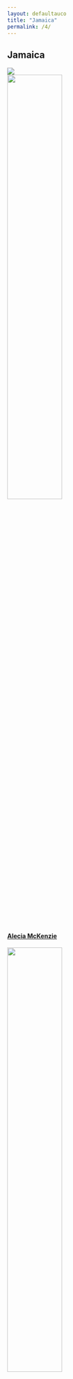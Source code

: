 ```yaml
---
layout: defaultauco
title: "Jamaica"
permalink: /4/
---
```

<div class="container-0">
    <div class="container-title">
        <span class="country"><h2>Jamaica</h2></span>
        <div class="photo-co">
          <img src="https://www.worldatlas.com/r/w768-q80/upload/b6/fd/7f/jm-01.png" >
    </div>
</div>
<!-- partial:index.partial.html -->
<div class="container">
  <div class="timeline clearfix">
  <div class="vertical-line">
 <div id="post-1" class="vesti-col timeline-post">
      <div class="vesti-content-wrapper">
        <div class="photo">
          <img src="https://www.babelio.com/users/AVT_Alecia-Mckenzie_6171.jpg" width="50%" height="50%">
          <div class="vesti-date-wrapper">
            <div class="vesti-date">
            </div>
          </div>
        </div>
        <div class="vesti-desc">
          <a class="desc-a" href="#">
            <h4><a href="{{ site.baseurl }}/amckenzie/">Alecia McKenzie</a></h4>
          </a>
        </div>
      </div>
    </div>
    <div id="post-2" class="vesti-col timeline-post">
   <div class="vesti-content-wrapper">
     <div class="photo">
       <img src="https://www.greenlightbookstore.com/sites/greenlightbookstore.com/files/adaptivetheme/Arthurs%2C%20Alexia%20crop.jpg" width="50%" height="50%">
       <div class="vesti-date-wrapper">
         <div class="vesti-date">
         </div>
       </div>
     </div>
     <div class="vesti-desc">
       <a class="desc-a" href="#">
         <h4><a href="{{ site.baseurl }}/aarthurs/">Alexia Arthurs</a></h4>
       </a>
     </div>
   </div>
 </div>
  <div id="post-3" class="vesti-col timeline-post">
   <div class="vesti-content-wrapper">
     <div class="photo">
       <img src="https://www.telegraph.co.uk/multimedia/archive/02281/groskop_main_2281756b.jpg" width="50%" height="50%">
       <div class="vesti-date-wrapper">
         <div class="vesti-date">
         </div>
       </div>
     </div>
     <div class="vesti-desc">
       <a class="desc-a" href="#">
         <h4><a href="{{ site.baseurl }}/astuart/">Andrea Stuart</a></h4>
       </a>
     </div>
   </div>
 </div>
 <div id="post-4" class="vesti-col timeline-post">
    <div class="vesti-content-wrapper">
      <div class="photo">
        <img src="https://images.gr-assets.com/authors/1600976999p8/19300595.jpg" width="50%" height="50%">
        <div class="vesti-date-wrapper">
          <div class="vesti-date">
          </div>
        </div>
      </div>
      <div class="vesti-desc">
        <a class="desc-a" href="#">
          <h4><a href="{{ site.baseurl }}/abromfield/">Asha Bromfield</a></h4>
        </a>
      </div>
    </div>
  </div>
  <div id="post-5" class="vesti-col timeline-post">
    <div class="vesti-content-wrapper">
      <div class="photo">
        <img src="https://t4.ftcdn.net/jpg/03/40/12/49/360_F_340124934_bz3pQTLrdFpH92ekknuaTHy8JuXgG7fi.jpg" width="50%" height="50%">
        <div class="vesti-date-wrapper">
          <div class="vesti-date">
          </div>
        </div>
      </div>
      <div class="vesti-desc">
        <a class="desc-a" href="#">
          <h4><a href="{{ site.baseurl }}/acsinclair/">Augustus C. Sinclair</a></h4>
        </a>
      </div>
    </div>
  </div>
<div id="post-6" class="vesti-col timeline-post">
    <div class="vesti-content-wrapper">
      <div class="photo">
        <img src="https://th.bing.com/th/id/OIP.TV_Q_5ACO7oxvuaMvLHY7QAAAA?pid=ImgDet&rs=1" width="50%" height="50%">
        <div class="vesti-date-wrapper">
          <div class="vesti-date">
          </div>
        </div>
      </div>
      <div class="vesti-desc">
        <a class="desc-a" href="#">
          <h4><a href="{{ site.baseurl }}/blalla/">Barbara Lalla</a></h4>
        </a>
      </div>
    </div>
  </div>
<div id="post-7" class="vesti-col timeline-post">
    <div class="vesti-content-wrapper">
      <div class="photo">
        <img src="https://www.peepaltreepress.com/sites/default/files/styles/author_large/public/Christine%20Craig.jpg?itok=TMos-1WX" width="50%" height="50%">
        <div class="vesti-date-wrapper">
          <div class="vesti-date">
          </div>
        </div>
      </div>
      <div class="vesti-desc">
        <a class="desc-a" href="#">
          <h4><a href="{{ site.baseurl }}/ccraig/">Christine Craig</a></h4>
        </a>
      </div>
    </div>
  </div>
<div id="post-8" class="vesti-col timeline-post">
    <div class="vesti-content-wrapper">
      <div class="photo">
        <img src="https://t4.ftcdn.net/jpg/03/40/12/49/360_F_340124934_bz3pQTLrdFpH92ekknuaTHy8JuXgG7fi.jpg" width="50%" height="50%">
        <div class="vesti-date-wrapper">
          <div class="vesti-date">
          </div>
        </div>
      </div>
      <div class="vesti-desc">
        <a class="desc-a" href="#">
          <h4><a href="{{ site.baseurl }}/cthompson/">Claude Thompson</a></h4>
        </a>
      </div>
    </div>
  </div>
<div id="post-9" class="vesti-col timeline-post">
        <div class="vesti-content-wrapper">
          <div class="photo">
            <img src="https://t4.ftcdn.net/jpg/03/40/12/49/360_F_340124934_bz3pQTLrdFpH92ekknuaTHy8JuXgG7fi.jpg" width="50%" height="50%">
            <div class="vesti-date-wrapper">
              <div class="vesti-date">
              </div>
            </div>
          </div>
          <div class="vesti-desc">
            <a class="desc-a" href="#">
              <h4><a href="{{ site.baseurl }}/crwilliams/">Cynric R. Williams</a></h4>
            </a>
          </div>
        </div>
      </div>
<div id="post-10" class="vesti-col timeline-post">
            <div class="vesti-content-wrapper">
              <div class="photo">
                <img src="https://3.bp.blogspot.com/-05FVZ-58sIs/W3YQqAW9zdI/AAAAAAAADmk/QZw0OK9eUekEDBuCEM6vcNTOdJ86qNNygCLcBGAs/s1600/dennis%2Bscott.jpg" width="50%" height="50%">
                <div class="vesti-date-wrapper">
                  <div class="vesti-date">
                  </div>
                </div>
              </div>
              <div class="vesti-desc">
                <a class="desc-a" href="#">
                  <h4><a href="{{ site.baseurl }}/dscott/">Dennis Scott</a></h4>
                </a>
              </div>
            </div>
          </div>
<div id="post-11" class="vesti-col timeline-post">
    <div class="vesti-content-wrapper">
      <div class="photo">
        <img src="https://globalsocialtheory.org/wp-content/uploads/2019/07/Edith-Clarke-2.jpg.png" width="50%" height="50%">
        <div class="vesti-date-wrapper">
          <div class="vesti-date">
          </div>
        </div>
      </div>
      <div class="vesti-desc">
        <a class="desc-a" href="#">
          <h4><a href="{{ site.baseurl }}/eclarke/">Edith Clarke</a></h4>
        </a>
      </div>
    </div>
  </div>
  <div id="post-12" class="vesti-col timeline-post">
    <div class="vesti-content-wrapper">
      <div class="photo">
        <img src="https://www.amacad.org/sites/default/files/person/headshots/Baugh_Headshot.jpg" width="50%" height="50%">
        <div class="vesti-date-wrapper">
          <div class="vesti-date">
          </div>
        </div>
      </div>
      <div class="vesti-desc">
        <a class="desc-a" href="#">
          <h4><a href="{{ site.baseurl }}/ebaugh/">Edward Baugh</a></h4>
        </a>
      </div>
    </div>
  </div>
<div id="post-13" class="vesti-col timeline-post">
         <div class="vesti-content-wrapper">
           <div class="photo">
             <img src="https://upload.wikimedia.org/wikipedia/commons/thumb/a/aa/Erna_Brodber.jpg/220px-Erna_Brodber.jpg" width="50%" height="50%">
             <div class="vesti-date-wrapper">
               <div class="vesti-date">
               </div>
             </div>
           </div>
           <div class="vesti-desc">
             <a class="desc-a" href="#">
             <h4><a href="{{ site.baseurl }}/ebrodber/">Erna Brodber</a></h4>
             </a>
           </div>
         </div>
       </div>
<div id="post-14" class="vesti-col timeline-post">
         <div class="vesti-content-wrapper">
           <div class="photo">
             <img src="https://upload.wikimedia.org/wikipedia/commons/6/61/Evan_Jones.jpg" width="50%" height="50%">
             <div class="vesti-date-wrapper">
               <div class="vesti-date">
               </div>
             </div>
           </div>
           <div class="vesti-desc">
             <a class="desc-a" href="#">
             <h4><a href="{{ site.baseurl }}/ejones/">Evan Jones</a></h4>
             </a>
           </div>
         </div>
       </div>
  <div id="post-15" class="vesti-col timeline-post">
    <div class="vesti-content-wrapper">
      <div class="photo">
        <img src="https://i0.wp.com/nlj.gov.jm/wp-content/uploads/2017/04/everard_palmer.jpg?w=327&ssl=1" width="50%" height="50%">
        <div class="vesti-date-wrapper">
     <div class="vesti-date">
        </div>
      </div>
    </div>
      <div class="vesti-desc">
        <a class="desc-a" href="#">
          <h4><a href="{{ site.baseurl }}/epalmer/">Everard C. Palmer</a></h4>
        </a>
      </div>
    </div>
  </div>
<div id="post-16" class="vesti-col timeline-post">
    <div class="vesti-content-wrapper">
      <div class="photo">
        <img src="https://www.peepaltreepress.com/sites/default/files/styles/author_large/public/george%20campbell_0.jpg?itok=Au4IlZoS" width="50%" height="50%">
        <div class="vesti-date-wrapper">
     <div class="vesti-date">
        </div>
      </div>
    </div>
      <div class="vesti-desc">
        <a class="desc-a" href="#">
          <h4><a href="{{ site.baseurl }}/gcampbell/">George Campbell</a></h4>
        </a>
      </div>
    </div>
  </div>
<div id="post-17" class="vesti-col timeline-post">
    <div class="vesti-content-wrapper">
      <div class="photo">
        <img src="https://www.miamibookfair.com/wp-content/uploads/2017/10/philp_geoffrey.jpg" width="50%" height="50%">
        <div class="vesti-date-wrapper">
     <div class="vesti-date">
        </div>
      </div>
    </div>
      <div class="vesti-desc">
        <a class="desc-a" href="#">
          <h4><a href="{{ site.baseurl }}/gphilp/">Geoffrey Philp</a></h4>
        </a>
      </div>
    </div>
  </div>
  <div id="post-18" class="vesti-col timeline-post">
    <div class="vesti-content-wrapper">
      <div class="photo">
        <img src="https://cdn1.booknode.com/author_picture/955/herbert-g-de-lisser-954850-250-400.jpg" width="50%" height="50%">
        <div class="vesti-date-wrapper">
     <div class="vesti-date">
        </div>
      </div>
    </div>
      <div class="vesti-desc">
        <a class="desc-a" href="#">
          <h4><a href="{{ site.baseurl }}/hgdlisser/">Herbert George De Lisser</a></h4>
        </a>
      </div>
    </div>
  </div>
<div id="post-19" class="vesti-col timeline-post">
    <div class="vesti-content-wrapper">
      <div class="photo">
        <img src="https://upload.wikimedia.org/wikipedia/en/e/e6/Ira_Lunan_Ferguson.jpg" width="50%" height="50%">
        <div class="vesti-date-wrapper">
     <div class="vesti-date">
        </div>
      </div>
    </div>
      <div class="vesti-desc">
        <a class="desc-a" href="#">
          <h4><a href="{{ site.baseurl }}/ilferguson/">Ira Lunan Ferguson</a></h4>
        </a>
      </div>
    </div>
  </div>
<div id="post-20" class="vesti-col timeline-post">
        <div class="vesti-content-wrapper">
          <div class="photo">
            <img src="https://img.huffingtonpost.com/asset/5d02a135240000300f8fd4a8.jpeg?ops=scalefit_720_noupscale&format=webp" width="50%" height="50%">
            <div class="vesti-date-wrapper">
         <div class="vesti-date">
            </div>
          </div>
        </div>
          <div class="vesti-desc">
            <a class="desc-a" href="#">
              <h4><a href="{{ site.baseurl }}/jbreeze/">Jean Breeze</a></h4>
            </a>
          </div>
        </div>
      </div>
<div id="post-21" class="vesti-col timeline-post">
                <div class="vesti-content-wrapper">
                  <div class="photo">
                    <img src="https://t4.ftcdn.net/jpg/03/40/12/49/360_F_340124934_bz3pQTLrdFpH92ekknuaTHy8JuXgG7fi.jpg" width="50%" height="50%">
                    <div class="vesti-date-wrapper">
                 <div class="vesti-date">
                    </div>
                  </div>
                </div>
                  <div class="vesti-desc">
                    <a class="desc-a" href="#">
                      <h4><a href="{{ site.baseurl }}/jdcosta/">Jean D'Costa</a></h4>
                    </a>
                  </div>
                </div>
              </div>
<div id="post-22" class="vesti-col timeline-post">
                <div class="vesti-content-wrapper">
                  <div class="photo">
                    <img src="https://www.duniamagazine.com/wp-content/uploads/2014/06/jean-goulbourne-DUNIA.jpg" width="50%" height="50%">
                    <div class="vesti-date-wrapper">
                 <div class="vesti-date">
                    </div>
                  </div>
                </div>
                  <div class="vesti-desc">
                    <a class="desc-a" href="#">
                      <h4><a href="{{ site.baseurl }}/jgoulbourne/">Jean Goulbourne</a></h4>
                    </a>
                  </div>
                </div>
              </div>
    <div id="post-23" class="vesti-col timeline-post">
    <div class="vesti-content-wrapper">
      <div class="photo">
        <img src="https://t4.ftcdn.net/jpg/03/40/12/49/360_F_340124934_bz3pQTLrdFpH92ekknuaTHy8JuXgG7fi.jpg" width="50%" heigh="50%">
        <div class="vesti-date-wrapper">
     <div class="vesti-date">
        </div>
      </div>
    </div>
      <div class="vesti-desc">
        <a class="desc-a" href="#">
          <h4><a href="{{ site.baseurl }}/jbent/">Jennifer Bent</a></h4>
        </a>
      </div>
    </div>
  </div>
  <div id="post-24" class="vesti-col timeline-post">
    <div class="vesti-content-wrapper">
      <div class="photo">
        <img src="https://repeatingislands.files.wordpress.com/2018/12/jfigueroa.jpg" width="50%" heigh="50%">
        <div class="vesti-date-wrapper">
     <div class="vesti-date">
        </div>
      </div>
    </div>
      <div class="vesti-desc">
        <a class="desc-a" href="#">
          <h4><a href="{{ site.baseurl }}/jjfigueroa/">John J Figueroa</a></h4>
        </a>
      </div>
    </div>
  </div>
  <div id="post-25" class="vesti-col timeline-post">
  <div class="vesti-content-wrapper">
    <div class="photo">
      <img src="https://guardian.ng/wp-content/uploads/2018/04/Lindsay-Barrett-974x548.jpg" width="50%" heigh="50%">
      <div class="vesti-date-wrapper">
   <div class="vesti-date">
      </div>
    </div>
  </div>
    <div class="vesti-desc">
      <a class="desc-a" href="#">
        <h4><a href="{{ site.baseurl }}/lbarett/">Lindsay Barett</a></h4>
      </a>
    </div>
  </div>
</div>
<div id="post-26" class="vesti-col timeline-post">
  <div class="vesti-content-wrapper">
    <div class="photo">
      <img src="https://panamericanworld.com/en/wp-content/uploads/sites/2/2019/06/Lorna_Goodison_Tornto.jpg" width="50%" heigh="50%">
      <div class="vesti-date-wrapper">
   <div class="vesti-date">
      </div>
    </div>
  </div>
    <div class="vesti-desc">
      <a class="desc-a" href="#">
        <h4><a href="{{ site.baseurl }}/lgoodison/">Lorna Goodison</a></h4>
      </a>
    </div>
  </div>
</div>
<div id="post-27" class="vesti-col timeline-post">
<div class="vesti-content-wrapper">
  <div class="photo">
    <img src="https://images.squarespace-cdn.com/content/v1/60fae6b7bc290e498e60c336/1627217170745-IW160FLU01ZBPAH7K39D/profile+pic.jpeg?format=500w" width="50%" heigh="50%">
    <div class="vesti-date-wrapper">
 <div class="vesti-date">
    </div>
  </div>
</div>
  <div class="vesti-desc">
    <a class="desc-a" href="#">
      <h4><a href="{{ site.baseurl }}/mcard/"> Maisy Card</a></h4>
    </a>
  </div>
</div>
</div>
<div id="post-28" class="vesti-col timeline-post">
<div class="vesti-content-wrapper">
<div class="photo">
  <img src="https://www.colorado.edu/bfa/sites/default/files/styles/medium/public/people/marcia_douglas_097pc-1.jpg?itok=iUFgYmQV" width="50%" height="50%">
  <div class="vesti-date-wrapper">
<div class="vesti-date">
  </div>
</div>
</div>
<div class="vesti-desc">
  <a class="desc-a" href="#">
    <h4><a href="{{ site.baseurl }}/mdouglas/"> Marcia Douglas</a></h4>
  </a>
</div>
</div>
</div>
<div id="post-29" class="vesti-col timeline-post">
<div class="vesti-content-wrapper">
<div class="photo">
  <img src="https://t4.ftcdn.net/jpg/03/40/12/49/360_F_340124934_bz3pQTLrdFpH92ekknuaTHy8JuXgG7fi.jpg" width="50%" height="50%">
  <div class="vesti-date-wrapper">
<div class="vesti-date">
  </div>
</div>
</div>
<div class="vesti-desc">
  <a class="desc-a" href="#">
    <h4><a href="{{ site.baseurl }}/mrsquires/"> Maria Roberts-Squires</a></h4>
  </a>
</div>
</div>
</div>
<div id="post-30" class="vesti-col timeline-post">
<div class="vesti-content-wrapper">
<div class="photo">
  <img src="https://t4.ftcdn.net/jpg/03/40/12/49/360_F_340124934_bz3pQTLrdFpH92ekknuaTHy8JuXgG7fi.jpg" width="50%" height="50%">
  <div class="vesti-date-wrapper">
<div class="vesti-date">
  </div>
</div>
</div>
<div class="vesti-desc">
  <a class="desc-a" href="#">
    <h4><a href="{{ site.baseurl }}/mfarquharson/">May Farquharson</a></h4>
  </a>
</div>
</div>
</div>
<div id="post-31" class="vesti-col timeline-post">
    <div class="vesti-content-wrapper">
      <div class="photo">
        <img src="http://afropean.com/wp-content/uploads/2014/09/mervyn-morris-2-may-2014.jpg" width="50%" height="50%">
        <div class="vesti-date-wrapper">
          <div class="vesti-date">
          </div>
        </div>
      </div>
      <div class="vesti-desc">
        <a class="desc-a" href="#">
          <h4><a href="{{ site.baseurl }}/mmorris/">Mervyn Morris</a></h4>
        </a>
      </div>
    </div>
  </div>
   <div id="post-32" class="vesti-col timeline-post">
    <div class="vesti-content-wrapper">
      <div class="photo">
        <img src="https://2.bp.blogspot.com/_Ca61V1Z1LU0/THIiT8Oe4uI/AAAAAAAALQM/a6QKhY4f9gE/s1600/michael+smith+foto+3.jpg" width="50%" height="50%">
        <div class="vesti-date-wrapper">
          <div class="vesti-date">
          </div>
        </div>
      </div>
      <div class="vesti-desc">
        <a class="desc-a" href="#">
          <h4><a href="{{ site.baseurl }}/msmith/">Michael Smith</a></h4>
        </a>
      </div>
    </div>
  </div>
  <div id="post-33" class="vesti-col timeline-post">
     <div class="vesti-content-wrapper">
       <div class="photo">
         <img src="https://images.gr-assets.com/authors/1382538956p8/474878.jpg" width="50%" height="50%">
         <div class="vesti-date-wrapper">
           <div class="vesti-date">
           </div>
         </div>
       </div>
       <div class="vesti-desc">
         <a class="desc-a" href="#">
           <h4><a href="{{ site.baseurl }}/mthelwell/">Michael Thelwell</a></h4>
         </a>
       </div>
     </div>
   </div>
   <div id="post-34" class="vesti-col timeline-post">
     <div class="vesti-content-wrapper">
       <div class="photo">
         <img src="https://upload.wikimedia.org/wikipedia/commons/a/a5/Portrait_of_Peter_Abrahams_LCCN2004662473_%28crop%29.jpg" width="50%" height="50%">
         <div class="vesti-date-wrapper">
           <div class="vesti-date">
           </div>
         </div>
       </div>
       <div class="vesti-desc">
         <a class="desc-a" href="#">
           <h4><a href="{{ site.baseurl }}/pabrahams/">Peter Abrahams</a></h4>
         </a>
       </div>
     </div>
   </div>
 <div id="post-35" class="vesti-col timeline-post">
     <div class="vesti-content-wrapper">
       <div class="photo">
         <img src="https://ran-s3.s3.amazonaws.com/petrinearcher.com/s3fs-public/images/pa-feature.jpg" width="50%" height="50%">
         <div class="vesti-date-wrapper">
           <div class="vesti-date">
           </div>
         </div>
       </div>
       <div class="vesti-desc">
         <a class="desc-a" href="#">
           <h4><a href="{{ site.baseurl }}/parcher/">Petrine Archer</a></h4>
         </a>
       </div>
     </div>
   </div>
 <div id="post-36" class="vesti-col timeline-post">
     <div class="vesti-content-wrapper">
       <div class="photo">
         <img src="https://t4.ftcdn.net/jpg/03/40/12/49/360_F_340124934_bz3pQTLrdFpH92ekknuaTHy8JuXgG7fi.jpg" width="50%" height="50%">
         <div class="vesti-date-wrapper">
           <div class="vesti-date">
           </div>
         </div>
       </div>
       <div class="vesti-desc">
         <a class="desc-a" href="#">
           <h4><a href="{{ site.baseurl }}/rlcaarons/">R. L. C. Aarons</a></h4>
         </a>
       </div>
     </div>
   </div>
 <div id="post-37" class="vesti-col timeline-post">
         <div class="vesti-content-wrapper">
           <div class="photo">
             <img src="https://www.peepaltreepress.com/sites/default/files/styles/author_large/public/Rachel%20Manley_1.jpg?itok=DFr3t7QJ" width="50%" height="50%">
             <div class="vesti-date-wrapper">
               <div class="vesti-date">
               </div>
             </div>
           </div>
           <div class="vesti-desc">
             <a class="desc-a" href="#">
               <h4><a href="{{ site.baseurl }}/rmanley/">Rachel Manley</a></h4>
             </a>
           </div>
         </div>
       </div>
 <div id="post-38" class="vesti-col timeline-post">
         <div class="vesti-content-wrapper">
           <div class="photo">
             <img src="http://idata.over-blog.com/0/57/55/67/Album-2/0086-photo-N.Roy.JPG" width="50%" height="50%">
             <div class="vesti-date-wrapper">
               <div class="vesti-date">
               </div>
             </div>
           </div>
           <div class="vesti-desc">
             <a class="desc-a" href="#">
               <h4><a href="{{ site.baseurl }}/rnamba/">Roy Namba</a></h4>
             </a>
           </div>
         </div>
       </div>
 <div id="post-39" class="vesti-col timeline-post">
             <div class="vesti-content-wrapper">
               <div class="photo">
                 <img src="https://saracollinsauthor.com/wp-content/uploads/2020/09/sara-collins-headshot-rebecca-davidson.jpg" width="50%" height="50%">
                 <div class="vesti-date-wrapper">
                   <div class="vesti-date">
                   </div>
                 </div>
               </div>
               <div class="vesti-desc">
                 <a class="desc-a" href="#">
                   <h4><a href="{{ site.baseurl }}/scollins/">Sara Collins</a></h4>
                 </a>
               </div>
             </div>
           </div>
 <div id="post-40" class="vesti-col timeline-post">
             <div class="vesti-content-wrapper">
               <div class="photo">
                 <img src="https://pbs.twimg.com/media/End6eeJW8AAzMn1.jpg" width="50%" height="50%">
                 <div class="vesti-date-wrapper">
                   <div class="vesti-date">
                   </div>
                 </div>
               </div>
               <div class="vesti-desc">
                 <a class="desc-a" href="#">
                   <h4><a href="{{ site.baseurl }}/swynter/">Sylvia Wynter</a></h4>
                 </a>
               </div>
             </div>
           </div>
 <div id="post-41" class="vesti-col timeline-post">
             <div class="vesti-content-wrapper">
               <div class="photo">
                 <img src="https://images.mubicdn.net/images/cast_member/41641/cache-375539-1538265762/image-w856.jpg?size=160x" width="50%" height="50%">
                 <div class="vesti-date-wrapper">
                   <div class="vesti-date">
                   </div>
                 </div>
               </div>
               <div class="vesti-desc">
                 <a class="desc-a" href="#">
                   <h4><a href="{{ site.baseurl }}/tdrhone/">Trevor D Rhone</a></h4>
                 </a>
               </div>
             </div>
           </div>
 <div id="post-42" class="vesti-col timeline-post">
     <div class="vesti-content-wrapper">
       <div class="photo">
         <img src="https://images.squarespace-cdn.com/content/v1/5c6c7a309d41493e5e0500da/1593185429232-ULWTAOM3ZO6UBXIIUHZK/1.jpg?format=1000w" width="50%" height="50%">
         <div class="vesti-date-wrapper">
           <div class="vesti-date">
           </div>
         </div>
       </div>
       <div class="vesti-desc">
         <a class="desc-a" href="#">
           <h4><a href="{{ site.baseurl }}/vspence/">Vanessa Spence</a></h4>
         </a>
       </div>
     </div>
   </div>
   <div id="post-43" class="vesti-col timeline-post">
     <div class="vesti-content-wrapper">
       <div class="photo">
         <img src="https://t4.ftcdn.net/jpg/03/40/12/49/360_F_340124934_bz3pQTLrdFpH92ekknuaTHy8JuXgG7fi.jpg" width="50%" height="50%">
         <div class="vesti-date-wrapper">
           <div class="vesti-date">
           </div>
         </div>
       </div>
       <div class="vesti-desc">
         <a class="desc-a" href="#">
           <h4><a href="{{ site.baseurl }}/vjclarke/">Velta J Clarke</a></h4>
         </a>
       </div>
     </div>
   </div>
 <div id="post-44" class="vesti-col timeline-post">
          <div class="vesti-content-wrapper">
            <div class="photo">
              <img src="https://nlj.gov.jm/wp-content/uploads/2017/05/vic_reid-1080x1418.jpg" width="50%" height="50%">
              <div class="vesti-date-wrapper">
                <div class="vesti-date">
                </div>
              </div>
            </div>
            <div class="vesti-desc">
              <a class="desc-a" href="#">
              <h4><a href="{{ site.baseurl }}/vsreid/">Victor Stafford Reid</a></h4>
              </a>
            </div>
          </div>
        </div>
   <div id="post-45" class="vesti-col timeline-post">
     <div class="vesti-content-wrapper">
       <div class="photo">
         <img src="https://t4.ftcdn.net/jpg/03/40/12/49/360_F_340124934_bz3pQTLrdFpH92ekknuaTHy8JuXgG7fi.jpg" width="50%" height="50%">
         <div class="vesti-date-wrapper">
      <div class="vesti-date">
         </div>
       </div>
     </div>
       <div class="vesti-desc">
         <a class="desc-a" href="#">
           <h4><a href="{{ site.baseurl }}/wbennett/">Wycliffe Bennett</a></h4>
         </a>
       </div>
     </div>
   </div>

<!-- partial -->
